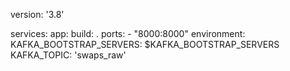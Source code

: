 version: '3.8'

services:
  app:
    build: .
    ports:
      - "8000:8000"
    environment:
      KAFKA_BOOTSTRAP_SERVERS: $KAFKA_BOOTSTRAP_SERVERS
      KAFKA_TOPIC: 'swaps_raw'
